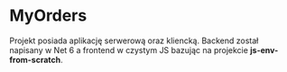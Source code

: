#  MyOrders

Projekt posiada aplikację serwerową oraz kliencką. Backend został napisany w Net 6 a frontend w czystym JS bazując na projekcie **js-env-from-scratch**.